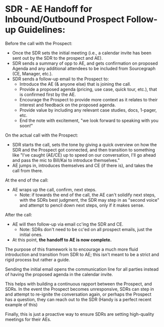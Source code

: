 # SDR - AE Handoff for Inbound/Outbound Prospect Follow-up Guidelines:

Before the call with the Prospect:

- Once the SDR sets the initial meeting (i.e., a calendar invite has been sent out by the SDR to the prospect and AE).
- SDR sends a summary of opp to AE, and gets confirmation on proposed Agenda and any additional attendees to be included from Sourcegraph (CE, Manager, etc.).
- SDR sends a follow-up email to the Prospect to:
  - Introduce the AE (& anyone else) that is joining the call.
  - Provide a proposed agenda (pricing, use case, quick tour, etc.), that is confirmed first by the AE.
  - Encourage the Prospect to provide more context as it relates to their interest and feedback on the proposed agenda.
  - Provide value by including any relevant case studies, docs, 1-pager, etc.
  - End the note with excitement, "we look forward to speaking with you soon!"

On the actual call with the Prospect:

- SDR starts the call, sets the tone by giving a quick overview on how the SDR and the Prospect got connected, and then transition to something like "I've caught (AE/CE) up to speed on our conversation, I'll go ahead and pass the mic to Bill/Kai to introduce themselves."
- AE jumps in, introduces themselves and CE (if there is), and takes the call from there.

At the end of the call:

- AE wraps up the call, confirm, next steps.
  - Note: if towards the end of the call, the AE can't solidify next steps, with the SDRs best judgment, the SDR may step in as "second voice" and attempt to pencil down next steps, only if it makes sense.

After the call:

- AE will then follow-up via email cc'ing the SDR and CE.
  - Note: SDRs don't need to be cc'ed on all prospect emails, just the initial ones.
- At this point, **the handoff to AE is now complete.**

The purpose of this framework is to encourage a much more fluid introduction and transition from SDR to AE; this isn't meant to be a strict and rigid process but rather a guide.

Sending the initial email opens the communication line for all parties instead of having the proposed agenda in the calendar invite.

This helps with building a continuous rapport between the Prospect, and SDRs. In the event the Prospect becomes unresponsive, SDRs can step in and attempt to re-ignite the conversation again, or perhaps the Prospect has a question, they can reach out to the SDR (Handy is a perfect recent example of this)

Finally, this is just a proactive way to ensure SDRs are setting high-quality meetings for their AEs.
